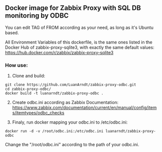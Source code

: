 ## Docker image for Zabbix Proxy with SQL DB monitoring by ODBC

You can edit TAG of FROM according as your need, as long as it's Ubuntu based.

All Environment Variables of this dockerfile, is the same ones listed in the Docker Hub of zabbix-proxy-sqlite3, with exactly the same default values:
https://hub.docker.com/r/zabbix/zabbix-proxy-sqlite3

### How use:

1. Clone and build:
``` 
git clone https://github.com/LuanArndt/zabbix-proxy-odbc.git
cd zabbix-proxy-odbc/
docker build -t luanarndt/zabbix-proxy-odbc .
``` 

2. Create odbc.ini according as Zabbix Documentation:
https://www.zabbix.com/documentation/current/en/manual/config/items/itemtypes/odbc_checks

3. Finaly, run docker mapping your odbc.ini to /etc/odbc.ini:

```
docker run -d -v /root/odbc.ini:/etc/odbc.ini luanarndt/zabbix-proxy-odbc
```

Change the "/root/odbc.ini" according to the path of your odbc.ini.
